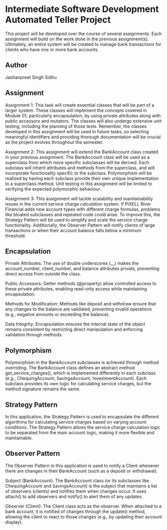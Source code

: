 # Intermediate Software Development Automated Teller Project
This project will be developed over the course of several assignments.  Each assignment will build on the work done in the previous assignment(s).  Ultimately, an entire system will be created to manage bank transactions for clients who have one or more bank accounts.

## Author
Jashanpreet Singh Sidhu

## Assignment
Assignment 1: This task will create essential classes that will be part of a larger system. These classes will implement the concepts covered in Module 01, particularly encapsulation, by using private attributes along with public accessors and mutators. The classes will also undergo extensive unit testing, including the planning of those tests. Remember, the classes developed in this assignment will be used in future tasks, so selecting meaningful identifiers and providing thorough documentation will be crucial as the project evolves throughout the semester.

Assignment 2: This assignment will extend the BankAccount class created in your previous assignment. The BankAccount class will be used as a superclass from which more specific subclasses will be derived. Each subclass will inherit attributes and methods from the superclass, and will incorporate functionality specific to the subclass. Polymorphism will be realized by having each subclass provide their own unique implementation to a superclass method. Unit testing in this assignment will be limited to verifying the expected polymorphic behaviour.

Assignment 3: This assignment will tackle scalability and maintainability issues in the current service charge calculation system. If PiXELL River Financial adds new account types with different charge formulas, problems like bloated subclasses and repeated code could arise. To improve this, the Strategy Pattern will be used to simplify and scale the service charge functionality. Additionally, the Observer Pattern will notify clients of large transactions or when their account balance falls below a minimum threshold.

## Encapsulation
Private Attributes: The use of double underscores (__) makes the account_number, client_number, and balance attributes private, preventing direct access from outside the class.

Public Accessors: Getter methods (@property) allow controlled access to these private attributes, enabling read-only access while maintaining encapsulation.

Methods for Modification: Methods like deposit and withdraw ensure that any changes to the balance are validated, preventing invalid operations (e.g., negative amounts or exceeding the balance).

Data Integrity: Encapsulation ensures the internal state of the object remains consistent by restricting direct manipulation and enforcing validation through methods.

## Polymorphism
Polymorphism in the BankAccount subclasses is achieved through method overriding. The BankAccount class defines an abstract method get_service_charges(), which is implemented differently in each subclass (e.g., ChequingAccount, SavingsAccount, InvestmentAccount). Each subclass provides its own logic for calculating service charges, but the method signature remains the same.


## Strategy Pattern
In this application, the Strategy Pattern is used to encapsulate the different algorithms for calculating service charges based on varying account conditions. The Strategy Pattern allows the service charge calculation logic to be separated from the main account logic, making it more flexible and maintainable.

## Observer Pattern
The Observer Pattern in this application is used to notify a Client whenever there are changes in their BankAccount (such as a deposit or withdrawal).

Subject (BankAccount): The BankAccount class (or its subclasses like ChequingAccount and SavingsAccount) is the subject that maintains a list of observers (clients) and notifies them when changes occur. It uses attach() to add observers and notify() to alert them of any updates.

Observer (Client): The Client class acts as the observer. When attached to a bank account, it is notified of changes through the update() method, allowing the client to react to those changes (e.g., by updating their account display).